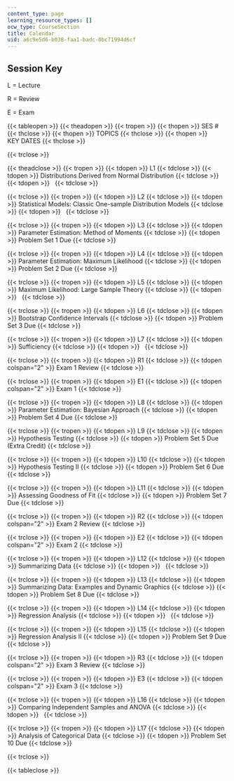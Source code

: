 ```yaml
---
content_type: page
learning_resource_types: []
ocw_type: CourseSection
title: Calendar
uid: a6c9e5d6-b038-faa1-badc-0bc71994d6cf
---
```


Session Key
-----------

L = Lecture

R = Review

E = Exam

{{< tableopen >}}
{{< theadopen >}}
{{< tropen >}}
{{< thopen >}}
SES #
{{< thclose >}}
{{< thopen >}}
TOPICS
{{< thclose >}}
{{< thopen >}}
KEY DATES
{{< thclose >}}

{{< trclose >}}

{{< theadclose >}}
{{< tropen >}}
{{< tdopen >}}
L1
{{< tdclose >}}
{{< tdopen >}}
Distributions Derived from Normal Distribution
{{< tdclose >}}
{{< tdopen >}}
 
{{< tdclose >}}

{{< trclose >}}
{{< tropen >}}
{{< tdopen >}}
L2
{{< tdclose >}}
{{< tdopen >}}
Statistical Models: Classic One-sample Distribution Models
{{< tdclose >}}
{{< tdopen >}}
 
{{< tdclose >}}

{{< trclose >}}
{{< tropen >}}
{{< tdopen >}}
L3
{{< tdclose >}}
{{< tdopen >}}
Parameter Estimation: Method of Moments
{{< tdclose >}}
{{< tdopen >}}
Problem Set 1 Due
{{< tdclose >}}

{{< trclose >}}
{{< tropen >}}
{{< tdopen >}}
L4
{{< tdclose >}}
{{< tdopen >}}
Parameter Estimation: Maximum Likelihood
{{< tdclose >}}
{{< tdopen >}}
Problem Set 2 Due
{{< tdclose >}}

{{< trclose >}}
{{< tropen >}}
{{< tdopen >}}
L5
{{< tdclose >}}
{{< tdopen >}}
Maximum Likelihood: Large Sample Theory
{{< tdclose >}}
{{< tdopen >}}
 
{{< tdclose >}}

{{< trclose >}}
{{< tropen >}}
{{< tdopen >}}
L6
{{< tdclose >}}
{{< tdopen >}}
Bootstrap Confidence Intervals
{{< tdclose >}}
{{< tdopen >}}
Problem Set 3 Due
{{< tdclose >}}

{{< trclose >}}
{{< tropen >}}
{{< tdopen >}}
L7
{{< tdclose >}}
{{< tdopen >}}
Sufficiency
{{< tdclose >}}
{{< tdopen >}}
 
{{< tdclose >}}

{{< trclose >}}
{{< tropen >}}
{{< tdopen >}}
R1
{{< tdclose >}}
{{< tdopen colspan="2" >}}
Exam 1 Review
{{< tdclose >}}

{{< trclose >}}
{{< tropen >}}
{{< tdopen >}}
E1
{{< tdclose >}}
{{< tdopen colspan="2" >}}
Exam 1
{{< tdclose >}}

{{< trclose >}}
{{< tropen >}}
{{< tdopen >}}
L8
{{< tdclose >}}
{{< tdopen >}}
Parameter Estimation: Bayesian Approach
{{< tdclose >}}
{{< tdopen >}}
Problem Set 4 Due
{{< tdclose >}}

{{< trclose >}}
{{< tropen >}}
{{< tdopen >}}
L9
{{< tdclose >}}
{{< tdopen >}}
Hypothesis Testing
{{< tdclose >}}
{{< tdopen >}}
Problem Set 5 Due (Extra Credit)
{{< tdclose >}}

{{< trclose >}}
{{< tropen >}}
{{< tdopen >}}
L10
{{< tdclose >}}
{{< tdopen >}}
Hypothesis Testing II
{{< tdclose >}}
{{< tdopen >}}
Problem Set 6 Due
{{< tdclose >}}

{{< trclose >}}
{{< tropen >}}
{{< tdopen >}}
L11
{{< tdclose >}}
{{< tdopen >}}
Assessing Goodness of Fit
{{< tdclose >}}
{{< tdopen >}}
Problem Set 7 Due
{{< tdclose >}}

{{< trclose >}}
{{< tropen >}}
{{< tdopen >}}
R2
{{< tdclose >}}
{{< tdopen colspan="2" >}}
Exam 2 Review
{{< tdclose >}}

{{< trclose >}}
{{< tropen >}}
{{< tdopen >}}
E2
{{< tdclose >}}
{{< tdopen colspan="2" >}}
Exam 2
{{< tdclose >}}

{{< trclose >}}
{{< tropen >}}
{{< tdopen >}}
L12
{{< tdclose >}}
{{< tdopen >}}
Summarizing Data
{{< tdclose >}}
{{< tdopen >}}
 
{{< tdclose >}}

{{< trclose >}}
{{< tropen >}}
{{< tdopen >}}
L13
{{< tdclose >}}
{{< tdopen >}}
Summarizing Data: Examples and Dynamic Graphics
{{< tdclose >}}
{{< tdopen >}}
Problem Set 8 Due
{{< tdclose >}}

{{< trclose >}}
{{< tropen >}}
{{< tdopen >}}
L14
{{< tdclose >}}
{{< tdopen >}}
Regression Analysis
{{< tdclose >}}
{{< tdopen >}}
 
{{< tdclose >}}

{{< trclose >}}
{{< tropen >}}
{{< tdopen >}}
L15
{{< tdclose >}}
{{< tdopen >}}
Regression Analysis II
{{< tdclose >}}
{{< tdopen >}}
Problem Set 9 Due
{{< tdclose >}}

{{< trclose >}}
{{< tropen >}}
{{< tdopen >}}
R3
{{< tdclose >}}
{{< tdopen colspan="2" >}}
Exam 3 Review
{{< tdclose >}}

{{< trclose >}}
{{< tropen >}}
{{< tdopen >}}
E3
{{< tdclose >}}
{{< tdopen colspan="2" >}}
Exam 3
{{< tdclose >}}

{{< trclose >}}
{{< tropen >}}
{{< tdopen >}}
L16
{{< tdclose >}}
{{< tdopen >}}
Comparing Independent Samples and ANOVA
{{< tdclose >}}
{{< tdopen >}}
 
{{< tdclose >}}

{{< trclose >}}
{{< tropen >}}
{{< tdopen >}}
L17
{{< tdclose >}}
{{< tdopen >}}
Analysis of Categorical Data
{{< tdclose >}}
{{< tdopen >}}
Problem Set 10 Due
{{< tdclose >}}

{{< trclose >}}

{{< tableclose >}}
